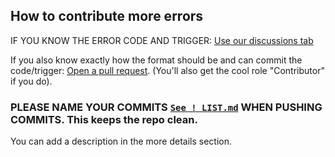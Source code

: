 ## How to contribute more errors


IF YOU KNOW THE ERROR CODE AND TRIGGER: [Use our discussions tab](https://github.com/afkvido/prodigy418/discussions/new?category=new-codes-triggers)

If you also know exactly how the format should be and can commit the code/trigger: [Open a pull request](https://github.com/afkvido/prodigyErrCodes/pulls). (You'll also get the cool role "Contributor" if you do).


### PLEASE NAME YOUR COMMITS [`See ! LIST.md`](https://github.com/afkvido/prodigyErrCodes/blob/errors/!%20LIST.md) WHEN PUSHING COMMITS. This keeps the repo clean.
You can add a description in the more details section.
